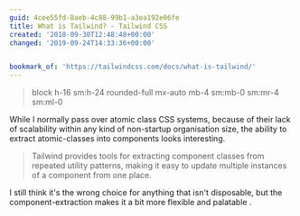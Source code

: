 ```yaml
---
guid: 4cee55fd-8aeb-4c88-99b1-a3ea192e06fe
title: What is Tailwind? - Tailwind CSS
created: '2018-09-30T12:48:48+00:00'
changed: '2019-09-24T14:33:36+00:00'


bookmark_of: 'https://tailwindcss.com/docs/what-is-tailwind/'
---
```



> block h-16 sm:h-24 rounded-full mx-auto mb-4 sm:mb-0 sm:mr-4 sm:ml-0

While I normally pass over atomic class CSS systems, because of their lack of scalability within any kind of non-startup organisation size, the ability to extract atomic-classes into components looks interesting. 

> Tailwind provides tools for extracting component classes from repeated utility patterns, making it easy to update multiple instances of a component from one place. 

I still think it's the wrong choice for anything that isn't disposable, but the component-extraction makes it a bit more flexible and palatable .
